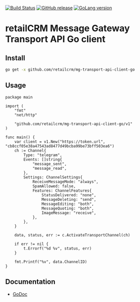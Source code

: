 [![Build Status](https://img.shields.io/travis/retailcrm/mg-transport-api-client-go/master.svg?style=flat-square)](https://travis-ci.org/retailcrm/mg-transport-api-client-go)
[![GitHub release](https://img.shields.io/github/release/retailcrm/mg-transport-api-client-go.svg?style=flat-square)](https://github.com/retailcrm/mg-transport-api-client-go/releases)
[![GoLang version](https://img.shields.io/badge/GoLang-1.8%2C%201.9%2C%201.10-blue.svg?style=flat-square)](https://golang.org/dl/)


# retailCRM Message Gateway Transport API Go client

## Install

```bash
go get -x github.com/retailcrm/mg-transport-api-client-go
```

## Usage

```golang
package main

import (
	"fmt"
	"net/http"

	"github.com/retailcrm/mg-transport-api-client-go/v1"
)

func main() {
    var client = v1.New("https://token.url", "cb8ccf05e38a47543ad8477d49bcba99be73bff503ea6")
    ch := Channel{
        Type: "telegram",
        Events: []string{
            "message_sent",
            "message_read",
        },
        Settings: ChannelSettings{
            ReceiveMessageMode: "always",
            SpamAllowed: false,
            Features: ChannelFeatures{
            	StatusDelivered: "none",
        	    MessageDeleting: "send",
        	    MessageEditing: "both",
        	    MessageQuoting: "both",
        	    ImageMessage: "receive",
            },
        },
    }

    data, status, err := c.ActivateTransportChannel(ch)

    if err != nil {
        t.Errorf("%d %v", status, err)
    }

    fmt.Printf("%v", data.ChannelID)
}
```

## Documentation

* [GoDoc](https://godoc.org/github.com/retailcrm/mg-transport-api-client-go)
